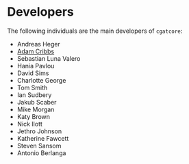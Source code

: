# Developers

The following individuals are the main developers of `cgatcore`:

- Andreas Heger
- [Adam Cribbs](https://cribbslab.co.uk/)
- Sebastian Luna Valero
- Hania Pavlou
- David Sims
- Charlotte George
- Tom Smith
- Ian Sudbery
- Jakub Scaber
- Mike Morgan
- Katy Brown
- Nick Ilott
- Jethro Johnson
- Katherine Fawcett
- Steven Sansom
- Antonio Berlanga

